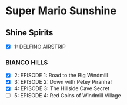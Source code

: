 # Super Mario Sunshine
## Shine Spirits
* [x] 1: DELFINO AIRSTRIP

### BIANCO HILLS
* [x] 2: EPISODE 1: Road to the Big Windmill
* [x] 3: EPISODE 2: Down with Petey Piranha!
* [x] 4: EPISODE 3: The Hillside Cave Secret
* [ ] 5: EPISODE 4: Red Coins of Windmill Village
